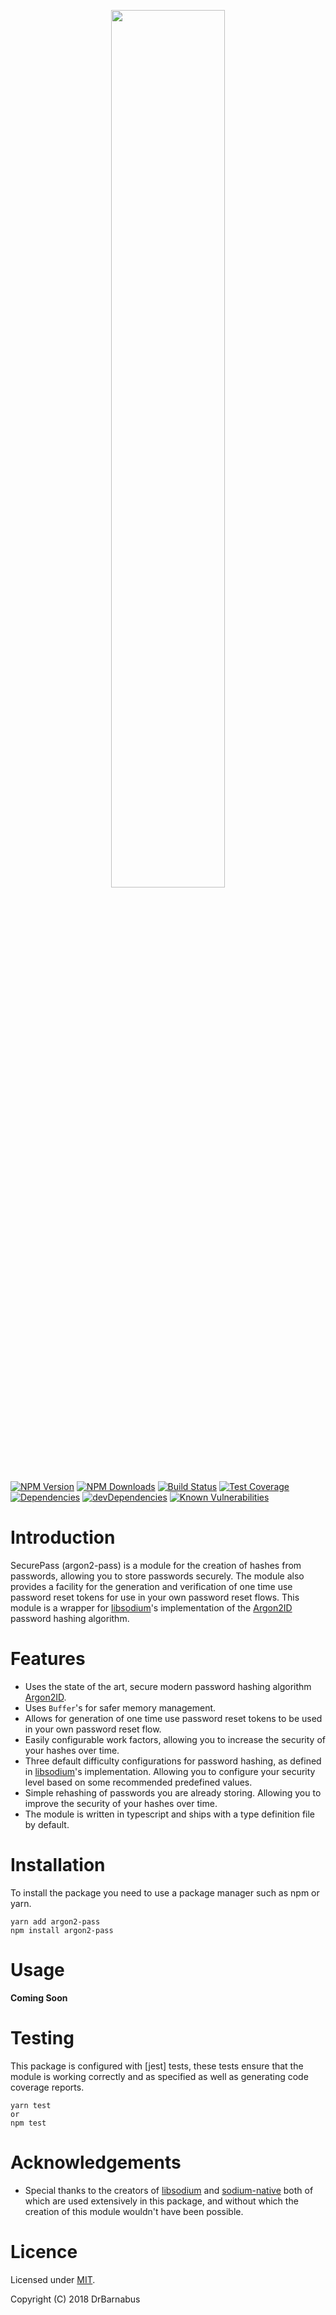 <p align="center"><img width="60%" src="https://github.com/DrBarnabus/secure-pass/blob/master/media/logo_transparent_background.png"></p>

[![NPM Version][npm-badge]][npm-url]
[![NPM Downloads][npmd-badge]][npm-url]
[![Build Status][travis-badge]][travis-url]
[![Test Coverage][codecov-badge]][codecov-url]
[![Dependencies][dependencies-badge]][dependencies-url]
[![devDependencies][devDependencies-badge]][devDependencies-url]
[![Known Vulnerabilities][snyk-badge]][snyk-url]
# Introduction

SecurePass (argon2-pass) is a module for the creation of hashes from passwords, allowing you to store passwords securely. The module also provides a facility for the generation and verification of one time use password reset tokens for use in your own password reset flows. This module is a wrapper for [libsodium]'s implementation of the [Argon2ID] password hashing algorithm.

# Features

- Uses the state of the art, secure modern password hashing algorithm [Argon2ID].
- Uses <code>Buffer</code>'s for safer memory management.
- Allows for generation of one time use password reset tokens to be used in your own password reset flow.
- Easily configurable work factors, allowing you to increase the security of your hashes over time.
- Three default difficulty configurations for password hashing, as defined in [libsodium]'s implementation. Allowing you to configure your security level based on some recommended predefined values.
- Simple rehashing of passwords you are already storing. Allowing you to improve the security of your hashes over time.
- The module is written in typescript and ships with a type definition file by default.

# Installation

To install the package you need to use a package manager such as npm or yarn.

```
yarn add argon2-pass
npm install argon2-pass
```

# Usage

**Coming Soon**

# Testing

This package is configured with [jest] tests, these tests ensure that the module is working correctly and as specified as well as generating code coverage reports.

```
yarn test
or
npm test
```

# Acknowledgements

- Special thanks to the creators of [libsodium] and [sodium-native] both of which are used extensively in this package, and without which the creation of this module wouldn't have been possible.

# Licence
Licensed under [MIT](./LICENSE).

Copyright (C) 2018 DrBarnabus

<!-- Links -->
[libsodium]: https://download.libsodium.org/doc/
[Argon2ID]: https://en.wikipedia.org/wiki/Argon2
[sodium-native]: https://github.com/sodium-friends/sodium-native

<!-- Badges -->
[npm-badge]: https://img.shields.io/npm/v/argon2-pass.svg?style=flat-square
[npm-url]: https://www.npmjs.com/package/argon2-pass
[npmd-badge]: https://img.shields.io/npm/dw/argon2-pass.svg?style=flat-square
[travis-badge]: https://img.shields.io/travis/DrBarnabus/secure-pass/master.svg?style=flat-square
[travis-url]: https://travis-ci.org/DrBarnabus/secure-pass
[dependencies-badge]: https://david-dm.org/drbarnabus/argon2-pass.svg?style=flat-square
[codecov-badge]: https://img.shields.io/codecov/c/github/DrBarnabus/secure-pass/master.svg?style=flat-square
[codecov-url]: https://codecov.io/gh/DrBarnabus/secure-pass
[dependencies-url]: https://david-dm.org/drbarnabus/argon2-pass
[devDependencies-badge]: https://david-dm.org/drbarnabus/argon2-pass/dev-status.svg?style=flat-square
[devDependencies-url]: https://david-dm.org/drbarnabus/argon2-pass?type=dev
[snyk-badge]: https://snyk.io/test/github/DrBarnabus/secure-pass/badge.svg?targetFile=package.json&style=flat-square
[snyk-url]: https://snyk.io/test/github/DrBarnabus/secure-pass?targetFile=package.json